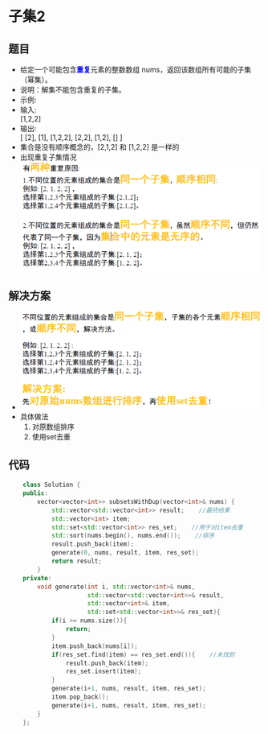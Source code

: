 # 子集2  
## 题目  
- 给定一个可能包含<font color=0000ff>**重复**</font>元素的整数数组 nums，返回该数组所有可能的子集（幂集）。  
- 说明：解集不能包含重复的子集。  
- 示例:  
- 输入:   
    [1,2,2]
- 输出:  
    [
      [2],
      [1],
      [1,2,2],
      [2,2],
      [1,2],
      []
    ]  
- 集合是没有顺序概念的，[2,1,2] 和 [1,2,2] 是一样的  
- 出现重复子集情况
    ![](https://raw.githubusercontent.com/shuijingasd130/Resource/master/Picture/leetcode_90_1.png)  
## 解决方案  
- ![](https://raw.githubusercontent.com/shuijingasd130/Resource/master/Picture/leetcode_90_2.png)  
- 具体做法  
    1. 对原数组排序
    2. 使用set去重  
## 代码  
``` cpp
    class Solution {
    public:
        vector<vector<int>> subsetsWithDup(vector<int>& nums) {
            std::vector<std::vector<int>> result;    //最终结果
            std::vector<int> item;
            std::set<std::vector<int>> res_set;    //用于对item去重
            std::sort(nums.begin(), nums.end());    //排序
            result.push_back(item);
            generate(0, nums, result, item, res_set);
            return result;
        }
    private:
        void generate(int i, std::vector<int>& nums,
                      std::vector<std::vector<int>>& result,
                      std::vector<int>& item,
                      std::set<std::vector<int>>& res_set){
            if(i >= nums.size()){
                return;
            }
            item.push_back(nums[i]);
            if(res_set.find(item) == res_set.end()){    //未找到
                result.push_back(item);
                res_set.insert(item);
            }
            generate(i+1, nums, result, item, res_set);
            item.pop_back();
            generate(i+1, nums, result, item, res_set);
        }
    };
```

